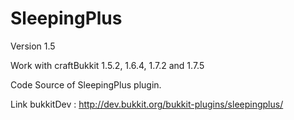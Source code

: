 SleepingPlus
============
Version 1.5

Work with craftBukkit 1.5.2, 1.6.4, 1.7.2 and 1.7.5

Code Source of SleepingPlus plugin.

Link bukkitDev : http://dev.bukkit.org/bukkit-plugins/sleepingplus/
